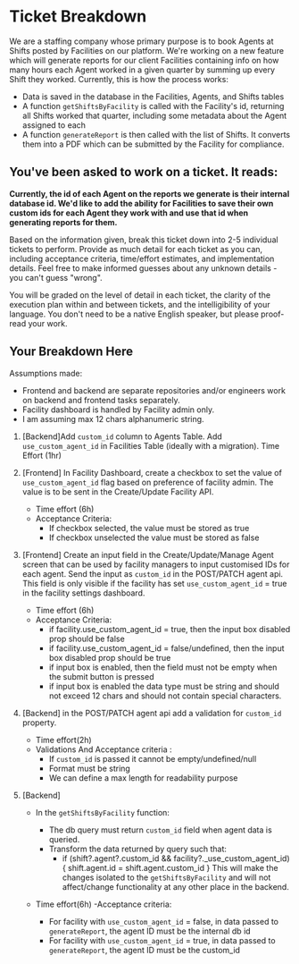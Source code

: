 # Ticket Breakdown
We are a staffing company whose primary purpose is to book Agents at Shifts posted by Facilities on our platform. We're working on a new feature which will generate reports for our client Facilities containing info on how many hours each Agent worked in a given quarter by summing up every Shift they worked. Currently, this is how the process works:

- Data is saved in the database in the Facilities, Agents, and Shifts tables
- A function `getShiftsByFacility` is called with the Facility's id, returning all Shifts worked that quarter, including some metadata about the Agent assigned to each
- A function `generateReport` is then called with the list of Shifts. It converts them into a PDF which can be submitted by the Facility for compliance.

## You've been asked to work on a ticket. It reads:

**Currently, the id of each Agent on the reports we generate is their internal database id. We'd like to add the ability for Facilities to save their own custom ids for each Agent they work with and use that id when generating reports for them.**


Based on the information given, break this ticket down into 2-5 individual tickets to perform. Provide as much detail for each ticket as you can, including acceptance criteria, time/effort estimates, and implementation details. Feel free to make informed guesses about any unknown details - you can't guess "wrong".


You will be graded on the level of detail in each ticket, the clarity of the execution plan within and between tickets, and the intelligibility of your language. You don't need to be a native English speaker, but please proof-read your work.

## Your Breakdown Here
Assumptions made:
- Frontend and backend are separate repositories and/or engineers work on backend and frontend tasks separately.
- Facility dashboard is handled by Facility admin only.
- I am assuming max 12 chars alphanumeric string.

1. [Backend]Add `custom_id` column to Agents Table. Add `use_custom_agent_id` in Facilities Table (ideally with a migration). Time Effort (1hr)

2. [Frontend] In Facility Dashboard, create a checkbox to set the value of `use_custom_agent_id` flag based on preference of facility admin. The value is to be sent in the Create/Update Facility API. 
    - Time effort (6h)
    - Acceptance Criteria:
        - If checkbox selected, the value must be stored as true
        - If checkbox unselected the value must be stored as false

3. [Frontend] Create an input field in the Create/Update/Manage Agent screen that can be used by facility managers to input customised IDs for each agent. Send the input as `custom_id` in the POST/PATCH agent api. This field is only visible if the facility has set `use_custom_agent_id` = true in the facility settings dashboard.
    - Time effort (6h)
    - Acceptance Criteria:
        - if facility.use_custom_agent_id = true, then the input box disabled prop should be false
        - if facility.use_custom_agent_id = false/undefined, then the input box disabled prop should be true
        - if input box is enabled, then the field must not be empty when the submit button is pressed
        - if input box is enabled the data type must be string and should not exceed 12 chars and should not contain special characters.

4. [Backend] in the POST/PATCH agent api add a validation for `custom_id` property.
    - Time effort(2h)
    - Validations And Acceptance criteria :
        - If `custom_id` is passed it cannot be empty/undefined/null
        - Format must be string
        - We can define a max length for readability purpose

5. [Backend] 
    - In the `getShiftsByFacility` function:
        - The db query must return `custom_id` field when agent data is queried.
        - Transform the data returned by query such that:
            - if (shift?.agent?.custom_id && facility?._use_custom_agent_id) {
                shift.agent.id = shift.agent.custom_id
            }
        This will make the changes isolated to the `getShiftsByFacility` and will not affect/change functionality at any other place in the backend.

    - Time effort(6h)
    -Acceptance criteria:
        - For facility with `use_custom_agent_id` = false, in data passed to `generateReport`, the agent ID must be the internal db id
        - For facility with `use_custom_agent_id` = true, in data passed to `generateReport`, the agent ID must be the custom_id
